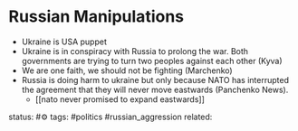 # Russian Manipulations
-	Ukraine is USA puppet
-	Ukraine is in conspiracy with Russia to prolong the war. Both governments are trying to turn two peoples against each other (Kyva)
-	We are one faith, we should not be fighting (Marchenko)
-	Russia is doing harm to ukraine but only because NATO has interrupted the agreement that they will never move eastwards (Panchenko News).
	- [[nato never promised to expand eastwards]]


status: #⚙️ 
tags: #politics #russian_aggression 
related: 

